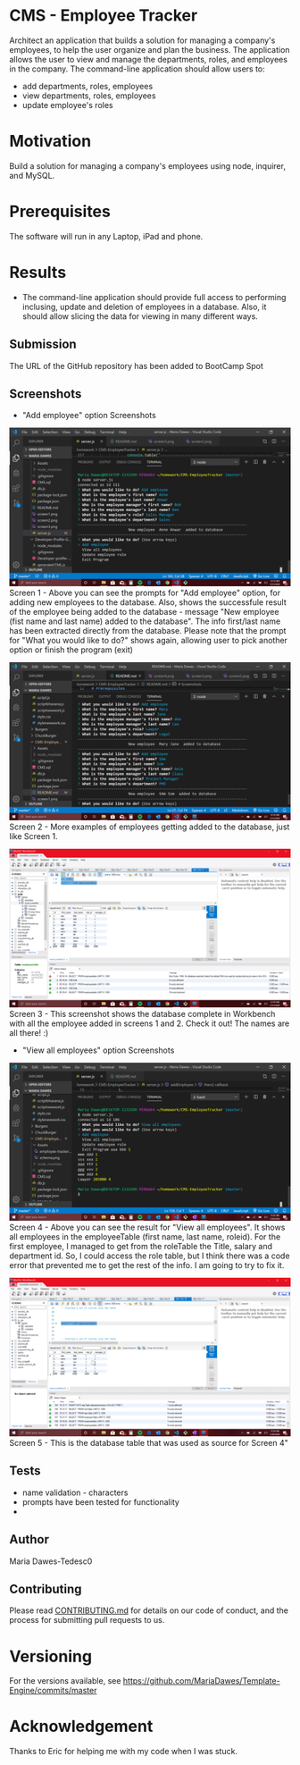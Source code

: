 # CMS - Employee Tracker
Architect an application that builds a solution for managing a company's employees, to help the user organize and plan the business. The application allows the user to view and manage the departments, roles, and employees in the company. 
The command-line application should allow users to: 
- add departments, roles, employees 
- view departments, roles, employees 
- update employee's roles


# Motivation
Build a solution for managing a company's employees using node, inquirer, and MySQL. 

# Prerequisites
The software will run in any Laptop, iPad and phone.

# Results 
*  The command-line application should provide full access to performing inclusing, update and deletion of employees in a database. Also, it should allow slicing the data for viewing in many different ways.


## Submission 
 The URL of the GitHub repository has been added to BootCamp Spot

## Screenshots


* "Add employee" option Screenshots

![alt text](./screen1.png "Logo Title Text 1")
Screen 1 - Above you can see the prompts for "Add employee" option, for adding new employees to the database. Also, shows the successfule result of the employee being added to the database - message "New employee (fist name and last name)  added to the database". The info first/last name has been extracted directly from the database. Please note that the prompt for "What you would like to do?" shows again, allowing user to pick another option or finish the program (exit) 

![alt text](./screen2.png "Logo Title Text 5")
Screen 2 - More examples of employees getting added to the database, just like Screen 1.

![alt text](./screen3.png "Logo Title Text 6")
Screen 3 - This screenshot shows the database complete in Workbench with all the employee added in screens 1 and 2. Check it out! The names are all there! :)



* "View all employees" option Screenshots

![alt text](./screen4.png "Logo Title Text 2")
Screen 4 - Above you can see the result for "View all employees".  It shows all employees in the employeeTable (first name, last name, roleid). For the first employee, I managed to get from the roleTable the Title, salary and department id. So, I could access the role table, but I think there was a code error that prevented me to get the rest of the info. I am going to try to fix it.  

![alt text](./screen5.png "Logo Title Text 3")
Screen 5 - This is the database table that was used as source for Screen 4"


## Tests 
* name validation - characters
* prompts have been tested for functionality
*   

## Author
Maria Dawes-Tedesc0

## Contributing
Please read [CONTRIBUTING.md](https://gist.github.com/PurpleBooth/b24679402957c63ec426) for details on our code of conduct, and the process for submitting pull requests to us.

# Versioning
For the versions available, see https://github.com/MariaDawes/Template-Engine/commits/master

# Acknowledgement
Thanks to Eric for helping me with my code when I was stuck.


